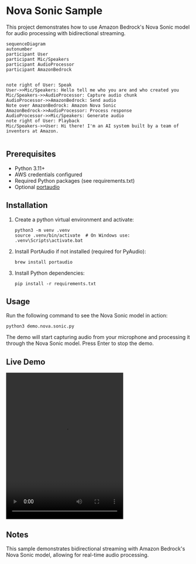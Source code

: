 # Nova Sonic Sample

This project demonstrates how to use Amazon Bedrock's Nova Sonic model for audio processing with bidirectional streaming.

```mermaid
sequenceDiagram
autonumber
participant User
participant Mic/Speakers
participant AudioProcessor
participant AmazonBedrock


note right of User: Speak
User->>Mic/Speakers: Hello tell me who you are and who created you 
Mic/Speakers->>AudioProcessor: Capture audio chunk
AudioProcessor->>AmazonBedrock: Send audio 
Note over AmazonBedrock: Amazon Nova Sonic
AmazonBedrock->>AudioProcessor: Process response
AudioProcessor->>Mic/Speakers: Generate audio
note right of User: Playback
Mic/Speakers->>User: Hi there! I'm an AI system built by a team of inventors at Amazon.


```


## Prerequisites

- Python 3.11+
- AWS credentials configured 
- Required Python packages (see requirements.txt)
- Optional [portaudio](https://www.portaudio.com/)

## Installation

1. Create a python virtual environment and activate:

   ```
   python3 -m venv .venv
   source .venv/bin/activate  # On Windows use: .venv\Scripts\activate.bat
   ```

1. Install PortAudio if not installed (required for PyAudio):
   ```
   brew install portaudio
   ```

2. Install Python dependencies:
   ```
   pip install -r requirements.txt
   ```

## Usage

Run the following command to see the Nova Sonic model in action:
```
python3 demo.nova.sonic.py
```

The demo will start capturing audio from your microphone and processing it through the Nova Sonic model. Press Enter to stop the demo.

## Live Demo

<video src="https://github.com/user-attachments/assets/947add71-b348-41dc-80bc-e239a676c3ff" width="320" height="400" controls></video>


## Notes

This sample demonstrates bidirectional streaming with Amazon Bedrock's Nova Sonic model, allowing for real-time audio processing.

